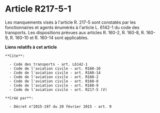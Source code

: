 # Article R217-5-1

Les manquements visés à l'article R. 217-5 sont constatés par les fonctionnaires et agents énumérés à l'article L. 6142-1 du
code des transports. Les dispositions prévues aux articles R. 160-2, R. 160-8, R. 160-9, R. 160-10 et R. 160-14 sont
applicables.

**Liens relatifs à cet article**

	**Cite**:

	  - Code des transports - art. L6142-1
	  - Code de l'aviation civile - art. R160-10
	  - Code de l'aviation civile - art. R160-14
	  - Code de l'aviation civile - art. R160-2
	  - Code de l'aviation civile - art. R160-8
	  - Code de l'aviation civile - art. R160-9
	  - Code de l'aviation civile - art. R217-5 (V)

	**Créé par**:

	  - Décret n°2015-197 du 20 février 2015 - art. 9
